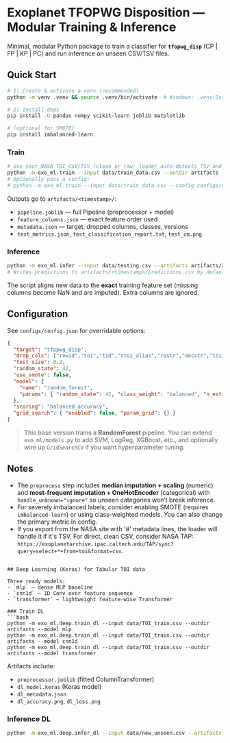 
# Exoplanet TFOPWG Disposition — Modular Training & Inference

Minimal, modular Python package to train a classifier for **`tfopwg_disp`** (CP | FP | KP | PC) and run inference on unseen CSV/TSV files.

## Quick Start

```bash
# 1) Create & activate a venv (recommended)
python -m venv .venv && source .venv/bin/activate  # Windows: .venv\Scripts\activate

# 2) Install deps
pip install -U pandas numpy scikit-learn joblib matplotlib

# (optional for SMOTE)
pip install imbalanced-learn
```

### Train

```bash
# Use your NASA TOI CSV/TSV (clean or raw; loader auto-detects TSV and ignores '#' comments)
python -m exo_ml.train --input data/train_data.csv --outdir artifacts
# Optionally pass a config:
# python -m exo_ml.train --input data/train_data.csv --config configs/config.json --outdir artifacts
```

Outputs go to `artifacts/<timestamp>/`:
- `pipeline.joblib` — full Pipeline (preprocessor + model)
- `feature_columns.json` — exact feature order used
- `metadata.json` — target, dropped columns, classes, versions
- `test_metrics.json`, `test_classification_report.txt`, `test_cm.png`

### Inference

```bash
python -m exo_ml.infer --input data/testing.csv --artifacts artifacts/20250101_123456 --with-proba
# Writes predictions to artifacts/<timestamp>/predictions.csv by default; or use --output path.csv
```

The script aligns new data to the **exact** training feature set (missing columns become NaN and are imputed). Extra columns are ignored.

## Configuration

See `configs/config.json` for overridable options:
```json
{
  "target": "tfopwg_disp",
  "drop_cols": ["rowid","toi","tid","ctoi_alias","rastr","decstr","toi_created","rowupdate"],
  "test_size": 0.2,
  "random_state": 42,
  "use_smote": false,
  "model": {
    "name": "random_forest",
    "params": { "random_state": 42, "class_weight": "balanced", "n_estimators": 200 }
  },
  "scoring": "balanced_accuracy",
  "grid_search": { "enabled": false, "param_grid": {} }
}
```

> This base version trains a **RandomForest** pipeline. You can extend `exo_ml/models.py` to add SVM, LogReg, XGBoost, etc., and optionally wire up `GridSearchCV` if you want hyperparameter tuning.

## Notes

- The `preprocess` step includes **median imputation + scaling** (numeric) and **most-frequent imputation + OneHotEncoder** (categorical) with `handle_unknown="ignore"` so unseen categories won’t break inference.
- For severely imbalanced labels, consider enabling SMOTE (requires `imbalanced-learn`) or using class-weighted models. You can also change the primary metric in config.
- If you export from the NASA site with '#' metadata lines, the loader will handle it if it's TSV. For direct, clean CSV, consider NASA TAP: `https://exoplanetarchive.ipac.caltech.edu/TAP/sync?query=select+*+from+toi&format=csv`.
```

## Deep Learning (Keras) for Tabular TOI data

Three ready models:
- `mlp` — dense MLP baseline
- `cnn1d` — 1D Conv over feature sequence
- `transformer` — lightweight feature-wise Transformer

### Train DL
```bash
python -m exo_ml.deep.train_dl --input data/TOI_train.csv --outdir artifacts --model mlp
python -m exo_ml.deep.train_dl --input data/TOI_train.csv --outdir artifacts --model cnn1d
python -m exo_ml.deep.train_dl --input data/TOI_train.csv --outdir artifacts --model transformer
```

Artifacts include:
- `preprocessor.joblib`  (fitted ColumnTransformer)
- `dl_model.keras`       (Keras model)
- `dl_metadata.json`
- `dl_accuracy.png`, `dl_loss.png`

### Inference DL
```bash
python -m exo_ml.deep.infer_dl --input data/new_unseen.csv --artifacts artifacts/2025XXXX_XXXXXX
```
